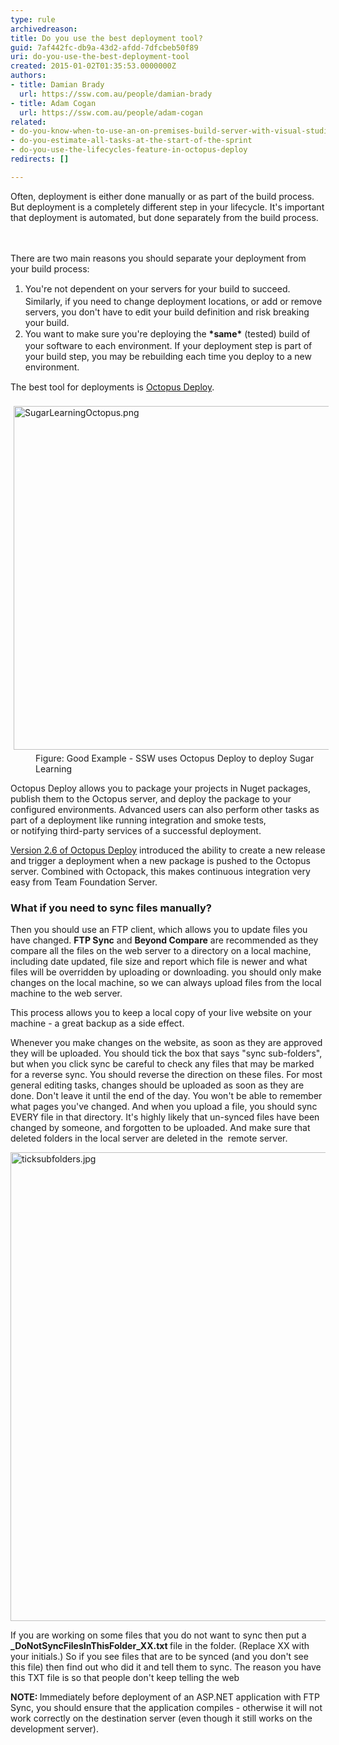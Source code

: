 ```yaml
---
type: rule
archivedreason: 
title: Do you use the best deployment tool?
guid: 7af442fc-db9a-43d2-afdd-7dfcbeb50f89
uri: do-you-use-the-best-deployment-tool
created: 2015-01-02T01:35:53.0000000Z
authors:
- title: Damian Brady
  url: https://ssw.com.au/people/damian-brady
- title: Adam Cogan
  url: https://ssw.com.au/people/adam-cogan
related:
- do-you-know-when-to-use-an-on-premises-build-server-with-visual-studio-online
- do-you-estimate-all-tasks-at-the-start-of-the-sprint
- do-you-use-the-lifecycles-feature-in-octopus-deploy
redirects: []

---
```



Often, deployment is either done manually&#160;or as part of the build process. But deployment is a completely different step in your lifecycle. It's important that deployment is automated, but done&#160;separately&#160;from the build process.<br>
<br><excerpt class='endintro'></excerpt><br>
<p>There are two main reasons you should separate your deployment from your build process&#58;</p><ol><li>
      <span style="line-height&#58;20.8px;">You're not dependent on your servers for your build to succeed. Similarly, if you need to change deployment locations, or add or remove servers, you don't have to edit your build definition and risk breaking your build.<br></span></li><li>
      <span style="line-height&#58;20.8px;">You want to make sure you're deploying the <strong>*same*</strong>&#160;(tested)&#160;build of your software to each environment. If your deployment step is part of your build step, you may be rebuilding each time you deploy to a new environment.</span></li></ol><div>
   <span style="line-height&#58;20.8px;">The best tool for&#160;deployments is <a href="https&#58;//octopus.com/">Octopus Deploy</a>.</span></div><dl class="image"><dt> <img src="/PublishingImages/SugarLearningOctopus.png" alt="SugarLearningOctopus.png" style="margin&#58;5px;width&#58;550px;" /> </dt><dd> Figure&#58; Good Example - SSW uses Octopus Deploy to deploy Sugar Learning</dd></dl><p>Octopus Deploy allows you to package your projects in Nuget packages, publish them to the Octopus server, and deploy&#160;the package to your configured environments. Advanced users can also perform other tasks as part of a deployment like&#160;running&#160;integration and smoke tests, or&#160;notifying&#160;third-party services of a successful deployment.</p><p> 
   <a href="https&#58;//octopus.com/blog/2.6">Version 2.6 of Octopus <span></span><span></span>Deploy</a> introduced the ability to create&#160;a new release and trigger a deployment when a new package is pushed to the Octopus server. Combined with Octopack, this makes continuous integration very easy from Team Foundation Server.</p><h3>What if you need to sync files manually?<br></h3><p>Then you should use an FTP client, which allows you to update files you have changed. <b>FTP Sync</b> and <b>Beyond Compare</b> are recommended as they compare all the files on the web server to a directory on a local machine, including date updated, file size and report which file is newer and what files will be overridden by uploading or downloading. you should only make changes on the local machine, so we can always upload files from the local machine to the web server.&#160;</p><p>This process allows you to keep a local copy of your live website on your machine - a great backup as a side effect.&#160;</p><p>Whenever you make changes on the website, as soon as they are approved they will be uploaded. You should tick the box that says &quot;sync sub-folders&quot;, but when you click sync be careful to check any files that may be marked for a reverse sync. You should reverse the direction on these files. For most general editing tasks, changes should be uploaded as soon as they are done. Don't leave it until the end of the day. You won't be able to remember what pages you've changed. And when you upload a file, you should sync EVERY file in that directory. It's highly likely that un-synced files have been changed by someone, and forgotten to be uploaded. And make sure that deleted folders in the&#160;local server are deleted in the&#160; remote server.&#160;<br></p><dl class="image"><dt><img src="/PublishingImages/ticksubfolders.jpg" alt="ticksubfolders.jpg" style="width&#58;750px;" /> </dt> </dl>
<p>If you are working on some files that you do not want to&#160;sync then put a <b>_DoNotSyncFilesInThisFolder_XX.txt </b>file in the folder. (Replace XX with your initials.) So if you see files that are to be synced (and you don't see this file) then find out who did it and tell them to sync. The reason you have this TXT file is so that people don't keep telling the web</p><p>
   <b> NOTE&#58; </b>Immediately before deployment of an ASP.NET application with FTP Sync, you should ensure that the application compiles - otherwise it will not work correctly on the destination server (even though it still works on the development server).</p>



